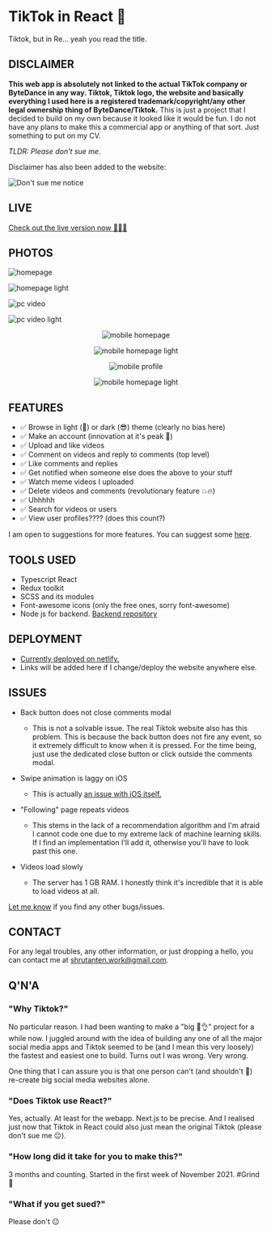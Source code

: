 # TikTok in React 🚀
Tiktok, but in Re... yeah you read the title.

## DISCLAIMER
**This web app is absolutely not linked to the actual TikTok company or ByteDance in any way. Tiktok, Tiktok logo, the website and basically everything I used here is a registered trademark/copyright/any other legal ownership thing of ByteDance/Tiktok.** This is just a project that I decided to build on my own because it looked like it would be fun. I do not have any plans to make this a commercial app or anything of that sort. Just something to put on my CV.

_TLDR: Please don't sue me._

Disclaimer has also been added to the website:

![Don't sue me notice](./gallery/notice.png)

## LIVE
[Check out the live version now 🚀💥💯](https://sc-react-tiktok.netlify.app/)

## PHOTOS
![homepage](./gallery/homepage.png#gh-dark-mode-only)

![homepage light](./gallery/homepage_light.png#gh-light-mode-only)

![pc video](./gallery/video.png#gh-dark-mode-only)

![pc video light](./gallery/video_light.png#gh-light-mode-only)

<p align="center">
  <img src="./gallery/mobile_home.png#gh-dark-mode-only" alt="mobile homepage">
</p>

<p align="center">
  <img src="./gallery/mobile_home_light.png#gh-light-mode-only" alt="mobile homepage light">
</p>

<p align="center">
  <img src="./gallery/mobile_profile.png#gh-dark-mode-only" alt="mobile profile">
</p>

<p align="center">
  <img src="./gallery/mobile_profile_light.png#gh-light-mode-only" alt="mobile homepage light">
</p>

## FEATURES
* ✅ Browse in light (🤮) or dark (😎) theme (clearly no bias here)
* ✅ Make an account (innovation at it's peak 💯)
* ✅ Upload and like videos
* ✅ Comment on videos and reply to comments (top level)
* ✅ Like comments and replies
* ✅ Get notified when someone else does the above to your stuff
* ✅ Watch meme videos I uploaded
* ✅ Delete videos and comments (revolutionary feature 💥🔥)
* ✅ Uhhhhh
* ✅ Search for videos or users
* ✅ View user profiles???? (does this count?)

I am open to suggestions for more features. You can suggest some [here](https://github.com/soft-coded/tiktok/issues/new?assignees=&labels=&template=feature_request.md&title=).

## TOOLS USED
* Typescript React
* Redux toolkit
* SCSS and its modules
* Font-awesome icons (only the free ones, sorry font-awesome)
* Node js for backend. [Backend repository](https://github.com/soft-coded/tiktok-server)

## DEPLOYMENT
* [Currently deployed on netlify.](https://sc-react-tiktok.netlify.app/)
* Links will be added here if I change/deploy the website anywhere else.

## ISSUES
* Back button does not close comments modal
  * This is not a solvable issue. The real Tiktok website also has this problem. This is because the back button does not fire any event, so it extremely difficult to know when it is pressed. For the time being, just use the dedicated close button or click outside the comments modal.

* Swipe animation is laggy on iOS
  * This is actually [an issue with iOS itself.](https://github.com/nolimits4web/swiper/issues/4493)

* "Following" page repeats videos
  * This stems in the lack of a recommendation algorithm and I'm afraid I cannot code one due to my extreme lack of machine learning skills. If I find an implementation I'll add it, otherwise you'll have to look past this one.

* Videos load slowly
  * The server has 1 GB RAM. I honestly think it's incredible that it is able to load videos at all.

[Let me know](https://github.com/soft-coded/tiktok/issues/new?assignees=&labels=&template=bug_report.md&title=) if you find any other bugs/issues.

## CONTACT
For any legal troubles, any other information, or just dropping a hello, you can contact me at <a href="mailto:shrutanten.work@gmail.com">shrutanten.work@gmail.com</a>.

## Q'N'A
### "Why Tiktok?"
No particular reason. I had been wanting to make a "big 💯👌" project for a while now. I juggled around with the idea of building any one of all the major social media apps and Tiktok seemed to be (and I mean this very loosely) the fastest and easiest one to build. Turns out I was wrong. Very wrong.

One thing that I can assure you is that one person can't (and shouldn't 🙂) re-create big social media websites alone.

### "Does Tiktok use React?"
Yes, actually. At least for the webapp. Next.js to be precise. And I realised just now that Tiktok in React could also just mean the original Tiktok (please don't sue me 😐).

### "How long did it take for you to make this?"
3 months and counting. Started in the first week of November 2021. #Grind😤

### "What if you get sued?"
Please don't 😐
